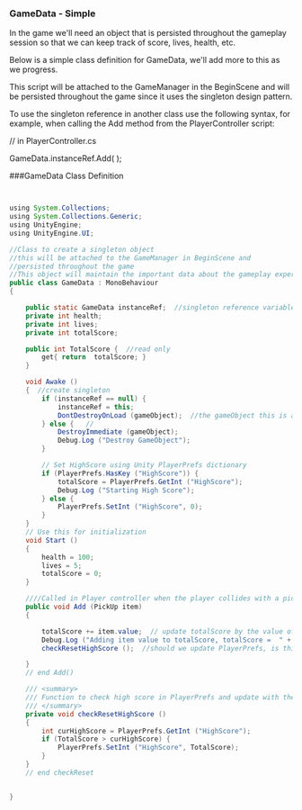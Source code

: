 ### GameData - Simple

In the game we'll need an object that is persisted throughout the gameplay session so that we can keep track of score, lives, health, etc.  

Below is a simple class definition for GameData, we'll add more to this as we progress.

This script will be attached to the GameManager in the BeginScene and will be persisted throughout the game since it uses the singleton design pattern.

To use the singleton reference in another class use the following syntax, for example, when calling the Add method from the PlayerController script:

// in PlayerController.cs

GameData.instanceRef.Add( );



###GameData Class Definition

```java


using System.Collections;
using System.Collections.Generic;
using UnityEngine;
using UnityEngine.UI;

//Class to create a singleton object
//this will be attached to the GameManager in BeginScene and
//persisted throughout the game
//This object will maintain the important data about the gameplay experience
public class GameData : MonoBehaviour
{

	public static GameData instanceRef;  //singleton reference variable
	private int health;
	private int lives;
	private int totalScore;

	public int TotalScore {  //read only
		get{ return  totalScore; }
	}

	void Awake ()
	{  //create singleton
		if (instanceRef == null) {
			instanceRef = this;
			DontDestroyOnLoad (gameObject);  //the gameObject this is attached to 
		} else {   //
			DestroyImmediate (gameObject);   
			Debug.Log ("Destroy GameObject");
		}

		// Set HighScore using Unity PlayerPrefs dictionary
		if (PlayerPrefs.HasKey ("HighScore")) {
			totalScore = PlayerPrefs.GetInt ("HighScore");
			Debug.Log ("Starting High Score");
		} else {
			PlayerPrefs.SetInt ("HighScore", 0);
		}
	}
	// Use this for initialization
	void Start ()
	{
		health = 100;
		lives = 5;
		totalScore = 0;
	}

	////Called in Player controller when the player collides with a pickup    
	public void Add (PickUp item)
	{

		totalScore += item.value;  // update totalScore by the value of this current item
		Debug.Log ("Adding item value to totalScore, totalScore =  " + totalScore);
		checkResetHighScore ();  //should we update PlayerPrefs, is this the alltime high score?

	}
	// end Add()

	/// <summary>
	/// Function to check high score in PlayerPrefs and update with the current high score if necessary
	/// </summary>
	private void checkResetHighScore ()
	{
		int curHighScore = PlayerPrefs.GetInt ("HighScore");
		if (TotalScore > curHighScore) {
			PlayerPrefs.SetInt ("HighScore", TotalScore);
		}
	}
	// end checkReset


}



```